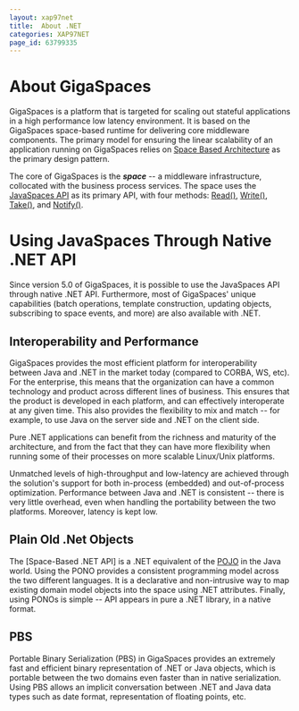 ```yaml
---
layout: xap97net
title:  About .NET
categories: XAP97NET
page_id: 63799335
---
```


# About GigaSpaces

GigaSpaces is a platform that is targeted for scaling out stateful applications in a high performance low latency environment. It is based on the GigaSpaces space-based runtime for delivering core middleware components. The primary model for ensuring the linear scalability of an application running on GigaSpaces relies on [Space Based Architecture](http://wiki.gigaspaces.com/wiki/display/XAP66/Concepts#Concepts-SpaceBasedArchitecture) as the primary design pattern.

The core of GigaSpaces is the _**space**_ -- a middleware infrastructure, collocated with the business process services. The space uses the [JavaSpaces API](http://wiki.gigaspaces.com/wiki/display/XAP66/Concepts#Concepts-TupleSpace) as its primary API, with four methods: [Read()](http://wiki.gigaspaces.com/wiki/display/XAP66/Concepts#Concepts-SpaceBasicConcepts), [Write()](http://wiki.gigaspaces.com/wiki/display/XAP66/Concepts#Concepts-SpaceBasicConcepts), [Take()](http://wiki.gigaspaces.com/wiki/display/XAP66/Concepts#Concepts-SpaceBasicConcepts), and [Notify()](http://wiki.gigaspaces.com/wiki/display/XAP66/Concepts#Concepts-SpaceBasicConcepts).

# Using JavaSpaces Through Native .NET API

Since version 5.0 of GigaSpaces, it is possible to use the JavaSpaces API through native .NET API. Furthermore, most of GigaSpaces' unique capabilities (batch operations, template construction, updating objects, subscribing to space events, and more) are also available with .NET.

## Interoperability and Performance

GigaSpaces provides the most efficient platform for interoperability between Java and .NET in the market today (compared to CORBA, WS, etc). For the enterprise, this means that the organization can have a common technology and product across different lines of business. This ensures that the product is developed in each platform, and can effectively interoperate at any given time. This also provides the flexibility to mix and match -- for example, to use Java on the server side and .NET on the client side.

Pure .NET applications can benefit from the richness and maturity of the architecture, and from the fact that they can have more flexibility when running some of their processes on more scalable Linux/Unix platforms.

Unmatched levels of high-throughput and low-latency are achieved through the solution's support for both in-process (embedded) and out-of-process optimization. Performance between Java and .NET is consistent -- there is very little overhead, even when handling the portability between the two platforms. Moreover, latency is kept low.

## Plain Old .Net Objects

The [Space-Based .NET API] is a .NET equivalent of the [POJO](http://wiki.gigaspaces.com/wiki/display/XAP66/POJO+Support) in the Java world. Using the PONO provides a consistent programming model across the two different languages. It is a declarative and non-intrusive way to map existing domain model objects into the space using .NET attributes. Finally, using PONOs is simple -- API appears in pure a .NET library, in a native format.

## PBS

Portable Binary Serialization (PBS) in GigaSpaces provides an extremely fast and efficient binary representation of .NET or Java objects, which is portable between the two domains even faster than in native serialization. Using PBS allows an implicit conversation between .NET and Java data types such as date format, representation of floating points, etc.
